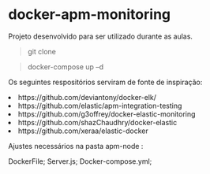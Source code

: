 # docker-apm-monitoring

Projeto desenvolvido para ser utilizado durante as aulas.

> git clone

> docker-compose up –d


Os seguintes respositórios serviram de fonte de inspiração:
  <li> https://github.com/deviantony/docker-elk/
  <li> https://github.com/elastic/apm-integration-testing
  <li> https://github.com/g3offrey/docker-elastic-monitoring
  <li> https://github.com/shazChaudhry/docker-elastic
  <li> https://github.com/xeraa/elastic-docker

Ajustes necessários na pasta apm-node :

DockerFile;
Server.js;
Docker-compose.yml;
